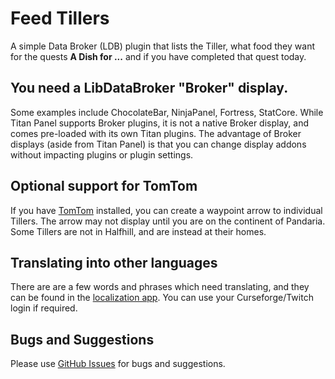 # Feed Tillers

A simple Data Broker (LDB) plugin that lists the Tiller, what food they want for the quests **A Dish for ...** and if you have completed that quest today.

## You need a LibDataBroker "Broker" display.

Some examples include ChocolateBar, NinjaPanel, Fortress, StatCore. While Titan Panel supports Broker plugins, it is not a native Broker display, and comes pre-loaded with its own Titan plugins. The advantage of Broker displays (aside from Titan Panel) is that you can change display addons without impacting plugins or plugin settings.

## Optional support for TomTom

If you have [TomTom](https://www.curseforge.com/wow/addons/tomtom) installed, you can create a waypoint arrow to individual Tillers. The arrow may not display until you are on the continent of Pandaria. Some Tillers are not in Halfhill, and are instead at their homes.

## Translating into other languages

There are are a few words and phrases which need translating, and they can be found in the [localization app](https://www.wowace.com/projects/feedtillers/localization). You can use your Curseforge/Twitch login if required.

## Bugs and Suggestions

Please use [GitHub Issues](https://github.com/Myrroddin/feedtillers/issues) for bugs and suggestions.